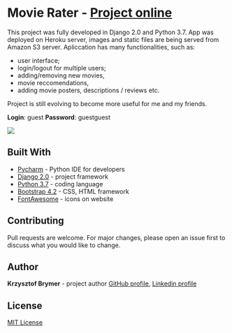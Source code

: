 # Movie Rater - [Project online](https://movie-rater-app.herokuapp.com/main/filmy)

This project was fully developed in Django 2.0 and Python 3.7. App was deployed on Heroku server, images and static files are being served from Amazon S3 server.
Apliccation has many functionalities, such as:
- user interface;
- login/logout for multiple users;
- adding/removing new movies,
- movie reccomendations, 
- adding movie posters, descriptions / reviews etc.

Project is still evolving to become more useful for me and my friends.

**Login**: guest **Password**: guestguest

![](https://im3.ezgif.com/tmp/ezgif-3-f8dd39b1ce1b.gif)

## Built With

- [Pycharm](https://www.jetbrains.com/pycharm/) - Python IDE for developers
- [Django 2.0](https://docs.djangoproject.com/pl/2.1/releases/2.0/) - project framework
- [Python 3.7](https://www.python.org/downloads/release/python-370/) - coding language
- [Bootstrap 4.2](https://getbootstrap.com/docs/4.2/getting-started/introduction/) - CSS, HTML framework
- [FontAwesome](https://fontawesome.com/start) - icons on website

## Contributing

Pull requests are welcome. For major changes, please open an issue first to discuss what you would like to change.

## Author

**Krzysztof Brymer** - project author [GitHub profile](https://github.com/Sonny-skyez), [Linkedin profile](https://www.linkedin.com/in/krzysztof-brymer/)

## License

[MIT License](https://choosealicense.com/licenses/mit/)
